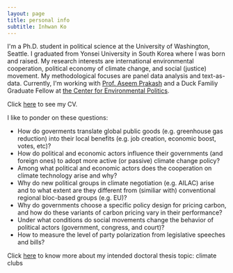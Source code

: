```yaml
---
layout: page
title: personal info
subtitle: Inhwan Ko
---
```


I'm a Ph.D. student in political science at the University of Washington, Seattle. I graduated from Yonsei University in South Korea where I was born and raised. My research interests are international environmental cooperation, political economy of climate change, and social (justice) movement. My methodological focuses are panel data analysis and text-as-data. Currently, I'm working with [Prof. Aseem Prakash](https://www.polisci.washington.edu/people/aseem-prakash) and a Duck Familiy Graduate Fellow at [the Center for Environmental Politics](https://depts.washington.edu/envirpol/).   

Click [here](https://github.com/inhwanko/inhwanko.github.io/raw/master/cv_201117.pdf) to see my CV.   

I like to ponder on these questions:  

- How do goverments translate global public goods (e.g. greenhouse gas reduction) into their local benefits (e.g. job creation, economic boost, votes, etc)?
- How do political and economic actors influence their governments (and foreign ones) to adopt more active (or passive) climate change policy?
- Among what political and economic actors does the cooperation on climate technology arise and why?
- Why do new political groups in climate negotiation (e.g. AILAC) arise and to what extent are they different from (similiar with) conventional regional bloc-based groups (e.g. EU)?
- Why do governments choose a specific policy design for pricing carbon, and how do these variants of carbon pricing vary in their performance?
- Under what conditions do social movements change the behavior of political actors (government, congress, and court)?
- How to measure the level of party polarization from legislative speeches and bills?

Click [here](https://inhwanko.github.io/climateclub) to know more about my intended doctoral thesis topic: climate clubs

